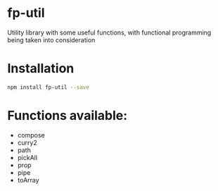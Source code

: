 # fp-util

Utility library with some useful functions, with functional programming being taken into consideration

# Installation

```bash
npm install fp-util --save
```

# Functions available:

- compose
- curry2
- path
- pickAll
- prop
- pipe
- toArray

